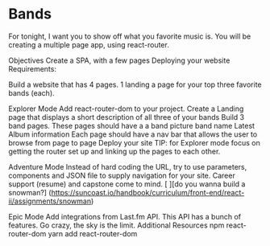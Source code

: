 # Bands

For tonight, I want you to show off what you favorite music is. You will be creating a multiple page app, using react-router.

Objectives
Create a SPA, with a few pages
Deploying your website
Requirements:

Build a website that has 4 pages.
1 landing
a page for your top three favorite bands (each).

Explorer Mode
Add react-router-dom to your project.
Create a Landing page that displays a short description of all three of your bands
Build 3 band pages. These pages should have a
a band picture
band name
Latest Album information
Each page should have a nav bar that allows the user to browse from page to page
Deploy your site
TIP: for Explorer mode focus on getting the router set up and linking up the pages to each other.

Adventure Mode
Instead of hard coding the URL, try to use parameters, components and JSON file to supply navigation for your site.
Career support (resume) and capstone come to mind.
[ ][do you wanna build a snowman?] (https://suncoast.io/handbook/curriculum/front-end/react-ii/assignments/snowman)

Epic Mode
Add integrations from Last.fm API. This API has a bunch of features. Go crazy, the sky is the limit.
Additional Resources
npm react-router-dom
yarn add react-router-dom

